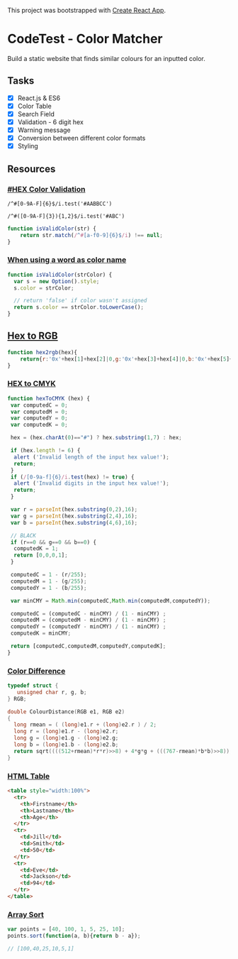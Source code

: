This project was bootstrapped with [Create React App](https://github.com/facebook/create-react-app).

# CodeTest - Color Matcher

Build a static website that finds similar colours for an inputted color.

## Tasks

- [x] React.js & ES6
- [x] Color Table
- [x] Search Field
- [x] Validation - 6 digit hex
- [x] Warning message
- [x] Conversion between different color formats
- [x] Styling

## Resources

### [#HEX Color Validation](https://stackoverflow.com/questions/8027423/how-to-check-if-a-string-is-a-valid-hex-color-representation/8027444)

```regexp
/^#[0-9A-F]{6}$/i.test('#AABBCC')

/^#([0-9A-F]{3}){1,2}$/i.test('#ABC')

```

```javascript
function isValidColor(str) {
    return str.match(/^#[a-f0-9]{6}$/i) !== null;
}
```


### [When using a word as color name](https://stackoverflow.com/questions/48484767/javascript-check-if-string-is-valid-css-color)

```javascript
function isValidColor(strColor) {
  var s = new Option().style;
  s.color = strColor;

  // return 'false' if color wasn't assigned
  return s.color == strColor.toLowerCase();
}
```

## [Hex to RGB](https://stackoverflow.com/questions/5623838/rgb-to-hex-and-hex-to-rgb)

```javascript
function hex2rgb(hex){
	return{r:'0x'+hex[1]+hex[2]|0,g:'0x'+hex[3]+hex[4]|0,b:'0x'+hex[5]+hex[6]|0}
}
```

### [HEX to CMYK](http://www.javascripter.net/faq/hex2cmyk.htm)

```javascript
function hexToCMYK (hex) {
 var computedC = 0;
 var computedM = 0;
 var computedY = 0;
 var computedK = 0;

 hex = (hex.charAt(0)=="#") ? hex.substring(1,7) : hex;

 if (hex.length != 6) {
  alert ('Invalid length of the input hex value!');   
  return; 
 }
 if (/[0-9a-f]{6}/i.test(hex) != true) {
  alert ('Invalid digits in the input hex value!');
  return; 
 }

 var r = parseInt(hex.substring(0,2),16); 
 var g = parseInt(hex.substring(2,4),16); 
 var b = parseInt(hex.substring(4,6),16); 

 // BLACK
 if (r==0 && g==0 && b==0) {
  computedK = 1;
  return [0,0,0,1];
 }

 computedC = 1 - (r/255);
 computedM = 1 - (g/255);
 computedY = 1 - (b/255);

 var minCMY = Math.min(computedC,Math.min(computedM,computedY));

 computedC = (computedC - minCMY) / (1 - minCMY) ;
 computedM = (computedM - minCMY) / (1 - minCMY) ;
 computedY = (computedY - minCMY) / (1 - minCMY) ;
 computedK = minCMY;

 return [computedC,computedM,computedY,computedK];
}
```

### [Color Difference](https://www.compuphase.com/cmetric.htm)

```c
typedef struct {
   unsigned char r, g, b;
} RGB;

double ColourDistance(RGB e1, RGB e2)
{
  long rmean = ( (long)e1.r + (long)e2.r ) / 2;
  long r = (long)e1.r - (long)e2.r;
  long g = (long)e1.g - (long)e2.g;
  long b = (long)e1.b - (long)e2.b;
  return sqrt((((512+rmean)*r*r)>>8) + 4*g*g + (((767-rmean)*b*b)>>8));
}
```

### [HTML Table](https://www.w3schools.com/html/html_tables.asp)

```html
<table style="width:100%">
  <tr>
    <th>Firstname</th>
    <th>Lastname</th> 
    <th>Age</th>
  </tr>
  <tr>
    <td>Jill</td>
    <td>Smith</td> 
    <td>50</td>
  </tr>
  <tr>
    <td>Eve</td>
    <td>Jackson</td> 
    <td>94</td>
  </tr>
</table>
```


### [Array Sort](https://www.w3schools.com/js/js_array_sort.asp)

```javascript
var points = [40, 100, 1, 5, 25, 10];
points.sort(function(a, b){return b - a});

// [100,40,25,10,5,1]
```

